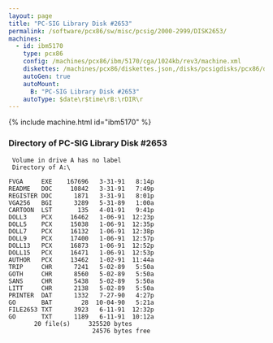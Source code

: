 ```yaml
---
layout: page
title: "PC-SIG Library Disk #2653"
permalink: /software/pcx86/sw/misc/pcsig/2000-2999/DISK2653/
machines:
  - id: ibm5170
    type: pcx86
    config: /machines/pcx86/ibm/5170/cga/1024kb/rev3/machine.xml
    diskettes: /machines/pcx86/diskettes.json,/disks/pcsigdisks/pcx86/diskettes.json
    autoGen: true
    autoMount:
      B: "PC-SIG Library Disk #2653"
    autoType: $date\r$time\rB:\rDIR\r
---
```


{% include machine.html id="ibm5170" %}

### Directory of PC-SIG Library Disk #2653

     Volume in drive A has no label
     Directory of A:\

    FVGA     EXE    167696   3-31-91   8:14p
    README   DOC     10842   3-31-91   7:49p
    REGISTER DOC      1871   3-31-91   8:01p
    VGA256   BGI      3289   5-31-89   1:00a
    CARTOON  LST       135   4-01-91   9:41p
    DOLL3    PCX     16462   1-06-91  12:23p
    DOLL5    PCX     15038   1-06-91  12:35p
    DOLL7    PCX     16132   1-06-91  12:38p
    DOLL9    PCX     17400   1-06-91  12:57p
    DOLL13   PCX     16873   1-06-91  12:52p
    DOLL15   PCX     16471   1-06-91  12:53p
    AUTHOR   PCX     13462   1-02-91  11:44a
    TRIP     CHR      7241   5-02-89   5:50a
    GOTH     CHR      8560   5-02-89   5:50a
    SANS     CHR      5438   5-02-89   5:50a
    LITT     CHR      2138   5-02-89   5:50a
    PRINTER  DAT      1332   7-27-90   4:27p
    GO       BAT        28  10-04-90   5:21a
    FILE2653 TXT      3923   6-11-91  12:32p
    GO       TXT      1189   6-11-91  10:12a
           20 file(s)     325520 bytes
                           24576 bytes free
